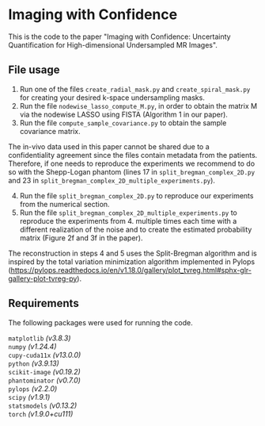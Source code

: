 # Imaging with Confidence

This is the code to the paper "Imaging with Confidence: Uncertainty Quantification for High-dimensional Undersampled MR Images".

## File usage
1. Run one of the files `create_radial_mask.py` and `create_spiral_mask.py` for creating your desired k-space undersampling masks.
2. Run the file `nodewise_lasso_compute_M.py`, in order to obtain the matrix M via the nodewise LASSO using FISTA (Algorithm 1 in our paper).
3. Run the file `compute_sample_covariance.py` to obtain the sample covariance matrix.

The in-vivo data used in this paper cannot be shared due to a confidentiality agreement since the files contain metadata from the patients. Therefore, if one needs to reproduce the experiments we recommend to do so with the Shepp-Logan phantom (lines 17 in `split_bregman_complex_2D.py` and 23 in `split_bregman_complex_2D_multiple_experiments.py`).
   
4. Run the file `split_bregman_complex_2D.py` to reproduce our experiments from the numerical section.
5. Run the file `split_bregman_complex_2D_multiple_experiments.py` to reproduce the experiments from 4. multiple times each time with a different realization of the noise and to create the estimated probability matrix (Figure 2f and 3f in the paper).

The reconstruction in steps 4 and 5 uses the Split-Bregman algorithm and is inspired by the total variation minimization algorithm implemented in Pylops (https://pylops.readthedocs.io/en/v1.18.0/gallery/plot_tvreg.html#sphx-glr-gallery-plot-tvreg-py).



## Requirements
The following packages were used for running the code.

`matplotlib` *(v3.8.3)*  
`numpy` *(v1.24.4)*  
`cupy-cuda11x` *(v13.0.0)*    
`python` *(v3.9.13)*  
`scikit-image` *(v0.19.2)*  
`phantominator` *(v0.7.0)*   
`pylops` *(v2.2.0)*   
`scipy` *(v1.9.1)*   
`statsmodels` *(v0.13.2)*    
`torch` *(v1.9.0+cu111)*
